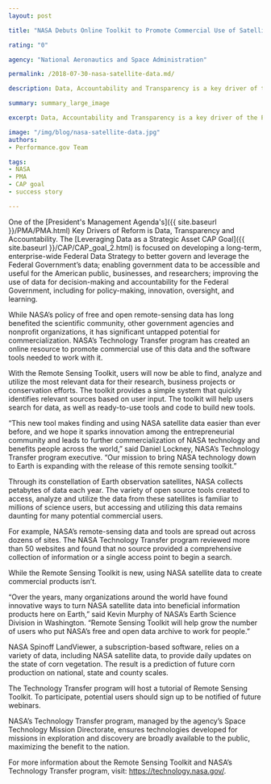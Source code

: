```yaml
---
layout: post

title: "NASA Debuts Online Toolkit to Promote Commercial Use of Satellite Data"

rating: "0"

agency: "National Aeronautics and Space Administration"

permalink: /2018-07-30-nasa-satellite-data.md/

description: Data, Accountability and Transparency is a key driver of the President's Management Agenda. NASA is advancing this priority through a new online resource that promotes commercial use of remote-sensing data.

summary: summary_large_image

excerpt: Data, Accountability and Transparency is a key driver of the President's Management Agenda. NASA is advancing this priority through a new online resource that promotes commercial use of remote-sensing data.

image: "/img/blog/nasa-satellite-data.jpg"
authors:
- Performance.gov Team

tags:
- NASA
- PMA
- CAP goal
- success story

---
```


One of the [President's Management Agenda's]({{  site.baseurl  }}/PMA/PMA.html) Key Drivers of Reform is Data, Transparency and Accountability. The [Leveraging Data as a Strategic Asset CAP Goal]({{  site.baseurl  }}/CAP/CAP_goal_2.html) is focused on developing a long-term, enterprise-wide Federal Data Strategy to better govern and leverage the Federal Government’s data; enabling government data to be accessible and useful for the American public, businesses, and researchers; improving the use of data for decision-making and accountability for the Federal Government, including for policy-making, innovation, oversight, and learning.

While NASA’s policy of free and open remote-sensing data has long benefited the scientific community, other government agencies and nonprofit organizations, it has significant untapped potential for commercialization. NASA’s Technology Transfer program has created an online resource to promote commercial use of this data and the software tools needed to work with it.

With the Remote Sensing Toolkit, users will now be able to find, analyze and utilize the most relevant data for their research, business projects or conservation efforts. The toolkit provides a simple system that quickly identifies relevant sources based on user input. The toolkit will help users search for data, as well as ready-to-use tools and code to build new tools.

“This new tool makes finding and using NASA satellite data easier than ever before, and we hope it sparks innovation among the entrepreneurial community and leads to further commercialization of NASA technology and benefits people across the world,” said Daniel Lockney, NASA’s Technology Transfer program executive. “Our mission to bring NASA technology down to Earth is expanding with the release of this remote sensing toolkit.”

Through its constellation of Earth observation satellites, NASA collects petabytes of data each year. The variety of open source tools created to access, analyze and utilize the data from these satellites is familiar to millions of science users, but accessing and utilizing this data remains daunting for many potential commercial users.

For example, NASA’s remote-sensing data and tools are spread out across dozens of sites. The NASA Technology Transfer program reviewed more than 50 websites and found that no source provided a comprehensive collection of information or a single access point to begin a search.

While the Remote Sensing Toolkit is new, using NASA satellite data to create commercial products isn’t.

“Over the years, many organizations around the world have found innovative ways to turn NASA satellite data into beneficial information products here on Earth,” said Kevin Murphy of NASA’s Earth Science Division in Washington. “Remote Sensing Toolkit will help grow the number of users who put NASA’s free and open data archive to work for people.”  

NASA Spinoff LandViewer, a subscription-based software, relies on a variety of data, including NASA satellite data, to provide daily updates on the state of corn vegetation. The result is a prediction of future corn production on national, state and county scales.

The Technology Transfer program will host a tutorial of Remote Sensing Toolkit. To participate, potential users should sign up to be notified of future webinars.

NASA’s Technology Transfer program, managed by the agency’s Space Technology Mission Directorate, ensures technologies developed for missions in exploration and discovery are broadly available to the public, maximizing the benefit to the nation.

For more information about the Remote Sensing Toolkit and NASA’s Technology Transfer program, visit: <a href="https://technology.nasa.gov/" target="_blank">https://technology.nasa.gov/</a>.
